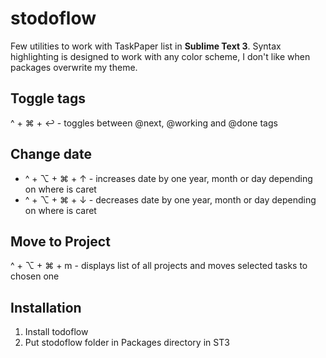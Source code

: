 # stodoflow

Few utilities to work with TaskPaper list in **Sublime Text 3**. Syntax highlighting is designed to work with any color scheme, I don't like when packages overwrite my theme.


## Toggle tags

^ + ⌘ + ↩ - toggles between @next, @working and @done tags

## Change date

- ^ + ⌥ + ⌘ + ↑ - increases date by one year, month or day depending on where is caret
- ^ + ⌥ + ⌘ + ↓ - decreases date by one year, month or day depending on where is caret



## Move to Project

^ + ⌥ + ⌘ + m - displays list of all projects and moves selected tasks to chosen one



## Installation

1. Install todoflow
2. Put stodoflow folder in Packages directory in ST3
